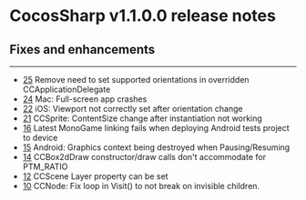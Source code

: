 # CocosSharp v1.1.0.0 release notes 
## Fixes and enhancements 
 ---
* [25](https://github.com/mono/CocosSharp/issues/25) Remove need to set supported orientations in overridden CCApplicationDelegate
* [24](https://github.com/mono/CocosSharp/issues/24) Mac: Full-screen app crashes
* [22](https://github.com/mono/CocosSharp/issues/22) iOS: Viewport not correctly set after orientation change
* [21](https://github.com/mono/CocosSharp/issues/21) CCSprite: ContentSize change after instantiation not working
* [16](https://github.com/mono/CocosSharp/issues/16) Latest MonoGame linking fails when deploying Android tests project to device
* [15](https://github.com/mono/CocosSharp/issues/15) Android: Graphics context being destroyed when Pausing/Resuming
* [14](https://github.com/mono/CocosSharp/issues/14) CCBox2dDraw constructor/draw calls don't accommodate for PTM_RATIO
* [12](https://github.com/mono/CocosSharp/issues/12) CCScene Layer property can be set
* [10](https://github.com/mono/CocosSharp/pull/10) CCNode: Fix loop in Visit() to not break on invisible children.
